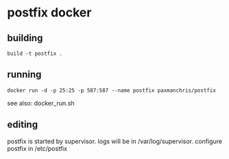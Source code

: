 # postfix docker


## building 

`build -t postfix .`


## running

`docker run -d -p 25:25 -p 587:587 --name postfix paxmanchris/postfix`

see also: docker_run.sh

## editing

postfix is started by supervisor. logs will be in /var/log/supervisor. configure postfix in /etc/postfix



